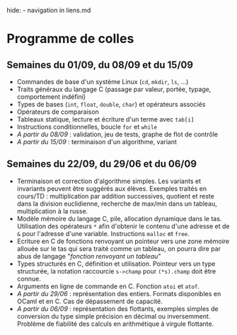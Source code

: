 hide: - navigation  in liens.md

# Programme de colles

## Semaines du 01/09, du 08/09 et du 15/09

* Commandes de base d'un système Linux (`cd`, `mkdir`, `ls`, ...)
* Traits généraux du langage C (passage par valeur, portée, typage, comportement indéfini)
* Types de bases (`int`, `float`, `double`, `char`) et opérateurs associés
* Opérateurs de comparaison
* Tableaux statique, lecture et écriture d'un terme avec `tab[i]`
* Instructions conditionnelles, boucle `for` et `while`
* *A partir du 08/09* : validation, jeu de tests, graphe de flot de contrôle
* *A partir du 15/09* : terminaison d'un algorithme, variant


## Semaines du 22/09, du 29/06 et du 06/09

* Terminaison et correction d'algorithme simples. Les variants et invariants peuvent être suggérés aux élèves. Exemples traités en cours/TD : multiplication par addition successives, quotient et reste dans la division euclidienne, recherche de max/min dans un tableau, multiplication à la russe.
* Modèle mémoire du langage C, pile, allocation dynamique dans le tas. Utilisation des opérateurs `*` afin d'obtenir le contenu d'une adresse et de `&` pour l'adresse d'une variable. Instructions `malloc` et `free`.
* Ecriture en C de fonctions renvoyant un pointeur vers une zone mémoire allouée sur le tas qui sera traité comme un tableau, on pourra dire par abus de langage "*fonction renvoyant un tableau*"
* Types structurés en C, définition et utilisation. Pointeur vers un type structurée, la notation raccourcie `s->champ` pour `(*s).champ` doit être connue.
* Arguments en ligne de commande en C. Fonction `atoi` et `atof`.
* *A partir du 29/06* : représentation des entiers. Formats disponibles en OCaml et en C. Cas de dépassement de capacité.
* *A partir du 06/09* : représentation des flottants, exemples simples de conversion du type simple précision en décimal ou inversemment. Problème de fiabilité des calculs en arithmétique à virgule flottante.